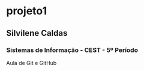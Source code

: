 # projeto1

## Silvilene Caldas

### Sistemas de Informação - CEST - 5º Período

Aula de Git e GitHub

